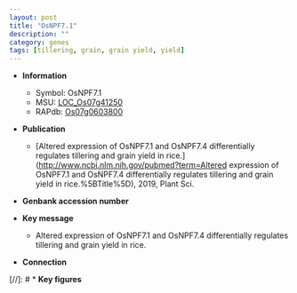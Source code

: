```yaml
---
layout: post
title: "OsNPF7.1"
description: ""
category: genes
tags: [tillering, grain, grain yield, yield]
---
```


* **Information**  
    + Symbol: OsNPF7.1  
    + MSU: [LOC_Os07g41250](http://rice.uga.edu/cgi-bin/ORF_infopage.cgi?orf=LOC_Os07g41250)  
    + RAPdb: [Os07g0603800](http://rapdb.dna.affrc.go.jp/viewer/gbrowse_details/irgsp1?name=Os07g0603800)  

* **Publication**  
    + [Altered expression of OsNPF7.1 and OsNPF7.4 differentially regulates tillering and grain yield in rice.](http://www.ncbi.nlm.nih.gov/pubmed?term=Altered expression of OsNPF7.1 and OsNPF7.4 differentially regulates tillering and grain yield in rice.%5BTitle%5D), 2019, Plant Sci.

* **Genbank accession number**  

* **Key message**  
    + Altered expression of OsNPF7.1 and OsNPF7.4 differentially regulates tillering and grain yield in rice.

* **Connection**  

[//]: # * **Key figures**  


